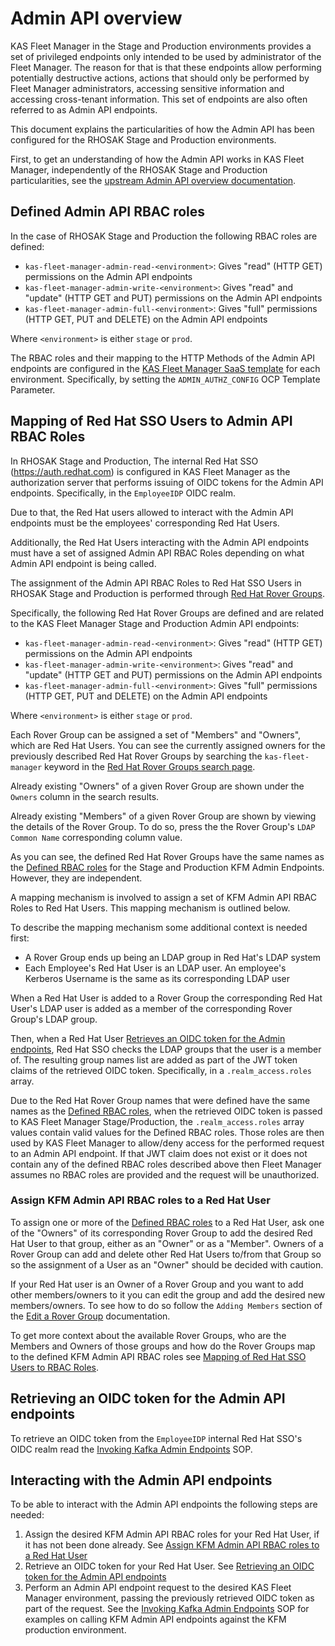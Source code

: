 # Admin API overview

KAS Fleet Manager in the Stage and Production environments provides a set of
privileged endpoints only intended to be used by administrator of the Fleet
Manager. The reason for that is that these endpoints allow
performing potentially destructive actions, actions that should only be
performed by Fleet Manager administrators, accessing sensitive information
and accessing cross-tenant information. This set of endpoints are also often
referred to as Admin API endpoints.

This document explains the particularities of how the Admin API has
been configured for the RHOSAK Stage and Production environments.

First, to get an understanding of how the Admin API works in KAS Fleet Manager,
independently of the RHOSAK Stage and Production particularities,
see the [upstream Admin API overview documentation](https://raw.githubusercontent.com/bf2fc6cc711aee1a0c2a/kas-fleet-manager/main/docs/admin-api-overview.md).

## Defined Admin API RBAC roles

In the case of RHOSAK Stage and Production the following RBAC roles
are defined:
* `kas-fleet-manager-admin-read-<environment>`: Gives "read" (HTTP GET)
   permissions on the Admin API endpoints
* `kas-fleet-manager-admin-write-<environment>`: Gives "read" and "update"
   (HTTP GET and PUT) permissions on the Admin API endpoints
* `kas-fleet-manager-admin-full-<environment>`: Gives "full" permissions
   (HTTP GET, PUT and DELETE) on the Admin API endpoints

Where `<environment>` is either `stage` or `prod`.

The RBAC roles and their mapping to the HTTP Methods of the Admin API endpoints
are configured in the
[KAS Fleet Manager SaaS template](https://gitlab.cee.redhat.com/service/app-interface/-/blob/master/data/services/managed-services/cicd/saas/saas-kas-fleet-manager.yaml)
for each environment. Specifically, by setting the `ADMIN_AUTHZ_CONFIG` OCP
Template Parameter.

## Mapping of Red Hat SSO Users to Admin API RBAC Roles

In RHOSAK Stage and Production, The internal Red Hat SSO (https://auth.redhat.com)
is configured in KAS Fleet Manager as the authorization server that performs
issuing of OIDC tokens for the Admin API endpoints. Specifically, in the
`EmployeeIDP` OIDC realm.

Due to that, the Red Hat users allowed to interact with the Admin API endpoints
must be the employees' corresponding Red Hat Users.

Additionally, the Red Hat Users interacting with the Admin API endpoints must
have a set of assigned Admin API RBAC Roles depending on what Admin API endpoint
is being called.

The assignment of the Admin API RBAC Roles to Red Hat SSO Users in RHOSAK
Stage and Production is performed through
[Red Hat Rover Groups](https://rover.redhat.com/groups).

Specifically, the following Red Hat Rover Groups are defined and are related
to the KAS Fleet Manager Stage and Production Admin API endpoints:
* `kas-fleet-manager-admin-read-<environment>`: Gives "read" (HTTP GET)
   permissions on the Admin API endpoints
* `kas-fleet-manager-admin-write-<environment>`: Gives "read" and "update"
   (HTTP GET and PUT) permissions on the Admin API endpoints
* `kas-fleet-manager-admin-full-<environment>`: Gives "full" permissions
   (HTTP GET, PUT and DELETE) on the Admin API endpoints

Where `<environment>` is either `stage` or `prod`.

Each Rover Group can be assigned a set of "Members" and "Owners", which are
Red Hat Users. You can see the currently assigned owners for the previously
described Red Hat Rover Groups by searching the `kas-fleet-manager` keyword in the
[Red Hat Rover Groups search page](https://rover.redhat.com/groups/search?q=kas-fleet-manager).

Already existing "Owners" of a given Rover Group are shown under
the `Owners` column in the search results.

Already existing "Members" of a given Rover Group are shown by viewing the
details of the Rover Group. To do so, press the the
Rover Group's `LDAP Common Name` corresponding column value.

As you can see, the defined Red Hat Rover Groups have the same names
as the [Defined RBAC roles](#admin-api-overview) for the Stage and Production
KFM Admin Endpoints. However, they are independent.

A mapping mechanism is involved to assign a set of KFM Admin API RBAC Roles
to Red Hat Users. This mapping mechanism is outlined below.

To describe the mapping mechanism some additional context is needed first:
* A Rover Group ends up being an LDAP group in Red Hat's LDAP system
* Each Employee's Red Hat User is an LDAP user. An employee's Kerberos Username
  is the same as its corresponding LDAP user

When a Red Hat User is added to a Rover Group the corresponding Red Hat User's
LDAP user is added as a member of the corresponding Rover Group's LDAP group.

Then, when a Red Hat User
[Retrieves an OIDC token for the Admin endpoints](#retrieving-an-oidc-token-for-the-admin-endpoints),
Red Hat SSO checks the LDAP groups that the user is a member of.
The resulting group names list are added as part of the JWT token claims
of the retrieved OIDC token. Specifically, in a `.realm_access.roles` array.

Due to the Red Hat Rover Group names that were defined have the same names
as the [Defined RBAC roles](#defined-rbac-roles), when the retrieved OIDC token
is passed to KAS Fleet Manager Stage/Production, the `.realm_access.roles`
array values contain valid values for the Defined RBAC roles. Those roles
are then used by KAS Fleet Manager to allow/deny access for the performed
request to an Admin API endpoint. If that JWT
claim does not exist or it does not contain any of the defined RBAC
roles described above then Fleet Manager assumes no RBAC roles are
provided and the request will be unauthorized.

### Assign KFM Admin API RBAC roles to a Red Hat User

To assign one or more of the [Defined RBAC roles](#defined-rbac-roles) to a Red
Hat User, ask one of the "Owners" of its corresponding Rover Group to add the
desired Red Hat User to that group, either as an "Owner" or as a "Member". Owners
of a Rover Group can add and delete other Red Hat Users to/from that Group so
so the assignment of a User as an "Owner" should be decided with caution.

If your Red Hat user is an Owner of a Rover Group and you want to add
other members/owners to it you can edit the group and add the desired
new members/owners. To see how to do so follow the `Adding Members` section
of the
[Edit a Rover Group](https://source.redhat.com/groups/public/rover/rover_help/rover__groups__edit_a_group_change_membership_description_or_owner)
documentation.

To get more context about the available Rover Groups, who are the Members
and Owners of those groups and how do the Rover Groups map to the defined
KFM Admin API RBAC roles see
[Mapping of Red Hat SSO Users to RBAC Roles](#mapping-of-red-hat-sso-users-to-rbac-roles).

## Retrieving an OIDC token for the Admin API endpoints

To retrieve an OIDC token from the `EmployeeIDP` internal Red Hat SSO's OIDC
realm read the
[Invoking Kafka Admin Endpoints](https://github.com/bf2fc6cc711aee1a0c2a/kas-sre-sops/blob/main/sops/kafka/invoking_kafka_admin_endpoints.asciidoc) SOP.

## Interacting with the Admin API endpoints

To be able to interact with the Admin API endpoints the following steps are
needed:
1. Assign the desired KFM Admin API RBAC roles for your Red Hat User, if it has
   not been done already. See [Assign KFM Admin API RBAC roles to a Red Hat User](#assign-kfm-admin-api-rbac-roles-to-a-red-hat-user)
1. Retrieve an OIDC token for your Red Hat User. See
   [Retrieving an OIDC token for the Admin API endpoints](#retrieving-an-oidc-token-for-the-admin-api-endpoints)
1. Perform an Admin API endpoint request to the desired KAS Fleet Manager
   environment, passing the previously retrieved OIDC token as part of the
   request. See the
   [Invoking Kafka Admin Endpoints](https://github.com/bf2fc6cc711aee1a0c2a/kas-sre-sops/blob/main/sops/kafka/invoking_kafka_admin_endpoints.asciidoc)
   SOP for examples on calling KFM Admin API endpoints against the KFM production
   environment.
